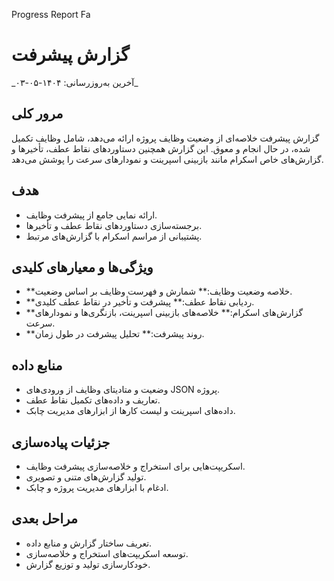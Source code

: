 Progress Report Fa



# گزارش پیشرفت
\_آخرین به‌روزرسانی: ۱۴۰۴-۰۵-۰۳\_
## مرور کلی
گزارش پیشرفت خلاصه‌ای از وضعیت وظایف پروژه ارائه می‌دهد، شامل وظایف تکمیل شده، در حال انجام و معوق. این گزارش همچنین دستاوردهای نقاط عطف، تأخیرها و گزارش‌های خاص اسکرام مانند بازبینی اسپرینت و نمودارهای سرعت را پوشش می‌دهد.
## هدف
- ارائه نمایی جامع از پیشرفت وظایف.
- برجسته‌سازی دستاوردهای نقاط عطف و تأخیرها.
- پشتیبانی از مراسم اسکرام با گزارش‌های مرتبط.
## ویژگی‌ها و معیارهای کلیدی
- \*\*خلاصه وضعیت وظایف:\*\* شمارش و فهرست وظایف بر اساس وضعیت.
- \*\*ردیابی نقاط عطف:\*\* پیشرفت و تأخیر در نقاط عطف کلیدی.
- \*\*گزارش‌های اسکرام:\*\* خلاصه‌های بازبینی اسپرینت، بازنگری‌ها و نمودارهای سرعت.
- \*\*روند پیشرفت:\*\* تحلیل پیشرفت در طول زمان.
## منابع داده
- وضعیت و متادیتای وظایف از ورودی‌های JSON پروژه.
- تعاریف و داده‌های تکمیل نقاط عطف.
- داده‌های اسپرینت و لیست کارها از ابزارهای مدیریت چابک.
## جزئیات پیاده‌سازی
- اسکریپت‌هایی برای استخراج و خلاصه‌سازی پیشرفت وظایف.
- تولید گزارش‌های متنی و تصویری.
- ادغام با ابزارهای مدیریت پروژه و چابک.
## مراحل بعدی
- تعریف ساختار گزارش و منابع داده.
- توسعه اسکریپت‌های استخراج و خلاصه‌سازی.
- خودکارسازی تولید و توزیع گزارش.